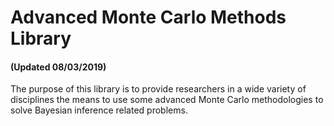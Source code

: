 # Advanced Monte Carlo Methods Library 
#### (Updated 08/03/2019)
The purpose of this library is to provide researchers in a wide variety of disciplines the means to use some advanced Monte Carlo
methodologies to solve Bayesian inference related problems. 



